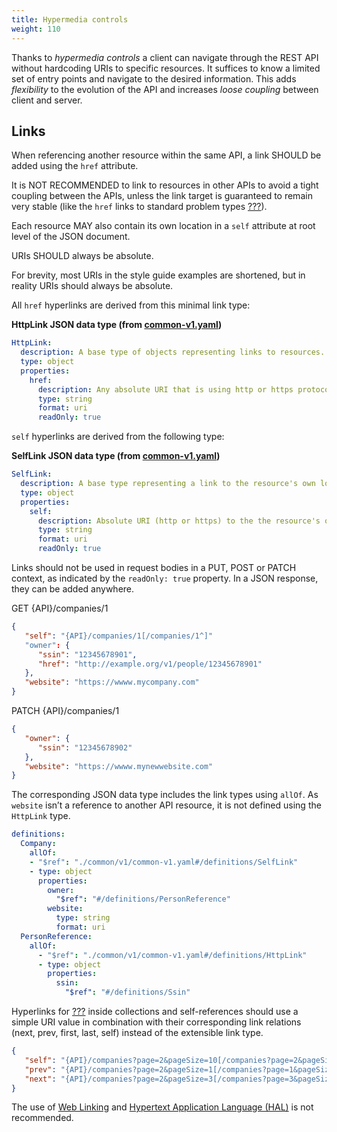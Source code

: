 ```yaml
---
title: Hypermedia controls
weight: 110
---
```


Thanks to *hypermedia controls* a client can navigate through the REST API without hardcoding URIs to specific resources. It suffices to know a limited set of entry points and navigate to the desired information. This adds *flexibility* to the evolution of the API and increases *loose coupling* between client and server.

## Links

When referencing another resource within the same API, a link SHOULD be added using the `href` attribute.

It is NOT RECOMMENDED to link to resources in other APIs to avoid a tight coupling between the APIs, unless the link target is guaranteed to remain very stable (like the `href` links to standard problem types [???](#rule-err-problem)).

Each resource MAY also contain its own location in a `self` attribute at root level of the JSON document.

URIs SHOULD always be absolute.

<div class="caution">

For brevity, most URIs in the style guide examples are shortened, but in reality URIs should always be absolute.

</div>

All `href` hyperlinks are derived from this minimal link type:

<div class="formalpara-title">

**HttpLink JSON data type (from [common-v1.yaml](https://github.com/belgif/openapi-common/blob/master/src/main/swagger/common/v1/common-v1.yaml))**

</div>

``` YAML
HttpLink:
  description: A base type of objects representing links to resources.
  type: object
  properties:
    href:
      description: Any absolute URI that is using http or https protocol
      type: string
      format: uri
      readOnly: true
```

`self` hyperlinks are derived from the following type:

<div class="formalpara-title">

**SelfLink JSON data type (from [common-v1.yaml](https://github.com/belgif/openapi-common/blob/master/src/main/swagger/common/v1/common-v1.yaml))**

</div>

``` YAML
SelfLink:
  description: A base type representing a link to the resource's own location within its representation
  type: object
  properties:
    self:
      description: Absolute URI (http or https) to the the resource's own location.
      type: string
      format: uri
      readOnly: true
```

Links should not be used in request bodies in a PUT, POST or PATCH context, as indicated by the `readOnly: true` property.
In a JSON response, they can be added anywhere.

GET {API}/companies/1

``` json
{
   "self": "{API}/companies/1[/companies/1^]"
   "owner": {
      "ssin": "12345678901",
      "href": "http://example.org/v1/people/12345678901"
   },
   "website": "https://wwww.mycompany.com"
}
```

PATCH {API}/companies/1

``` json
{
   "owner": {
      "ssin": "12345678902"
   },
   "website": "https://wwww.mynewwebsite.com"
}
```

The corresponding JSON data type includes the link types using `allOf`.
As `website` isn’t a reference to another API resource, it is not defined using the `HttpLink` type.

``` YAML
definitions:
  Company:
    allOf:
    - "$ref": "./common/v1/common-v1.yaml#/definitions/SelfLink"
    - type: object
      properties:
        owner:
          "$ref": "#/definitions/PersonReference"
        website:
          type: string
          format: uri
  PersonReference:
    allOf:
      - "$ref": "./common/v1/common-v1.yaml#/definitions/HttpLink"
      - type: object
        properties:
          ssin:
            "$ref": "#/definitions/Ssin"
```

Hyperlinks for [???](#Pagination) inside collections and self-references should use a simple URI value in combination with their corresponding link relations (next, prev, first, last, self) instead of the extensible link type.

``` json
{
   "self": "{API}/companies?page=2&pageSize=10[/companies?page=2&pageSize=10^]",
   "prev": "{API}/companies?page=2&pageSize=1[/companies?page=1&pageSize=10^]",
   "next": "{API}/companies?page=2&pageSize=3[/companies?page=3&pageSize=10^]"
}
```

The use of [Web Linking](https://tools.ietf.org/html/rfc5988) and [Hypertext Application Language (HAL)](https://tools.ietf.org/html/draft-kelly-json-hal-08) is not recommended.
